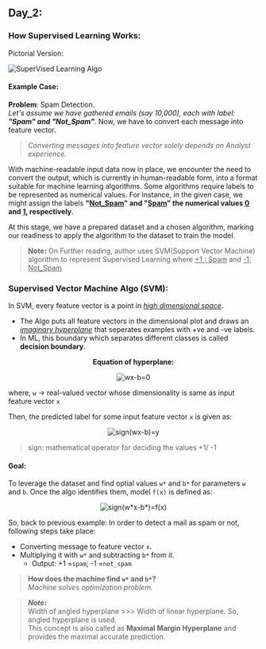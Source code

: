 ## Day_2: 

### How Supervised Learning Works:
Pictorial Version:


![SuperVised Learning Algo](https://i.postimg.cc/3JZnHv5x/Colorful-Success-Circle-Steps-Diagram.png)  

#### Example Case:
**Problem**: Spam Detection.<br>
  *Let's assume we have gathered emails (say 10,000), each with label: **"Spam" and "Not_Spam"***. Now, we have to convert each message into feature vector. <br> 
  > _Converting messages into feature vector solely depends on Analyst experience.<br>_
  
  With machine-readable input data now in place, we encounter the need to convert the output, which is currently in human-readable form, into a format suitable for machine learning algorithms. Some algorithms require labels to be represented as numerical values. For instance, in the given case, we might assign the labels **"<u>Not_Spam</u>" and "<u>Spam</u>" the numerical values <u>0</u> and <u>1</u>, respectively**.

  At this stage, we have a prepared dataset and a chosen algorithm, marking our readiness to apply the algorithm to the dataset to train the model. 

  > **Note:** On Further reading, author uses SVM(Support Vector Machine) algorithm to represent Supervised Learning where <u>+1 : Spam</u> and <u>-1: Not_Spam</u>

### Supervised Vector Machine Algo (SVM):
In SVM, every feature vector is a point in <u>_high dimensional space_</u>.

- The Algo puts all feature vectors in the dimensional plot and draws an <u>_imaginary hyperplane_</u> that seperates examples with +ve and -ve labels. 
 - In ML, this boundary which separates different classes is called **decision boundary**. 

<p style="text-align: center; "><b>Equation of hyperplane:</b></p>
<p align="center">
  <img src="https://latex.codecogs.com/svg.image?{\color{Gray}wx-b=0}" alt="wx-b=0">
</p>

where, `w` -> real-valued vector whose dimensionality is same as input feature vector `x`

Then, the predicted label for some input feature vector `x` is given as:
 <p align="center">
  <img src="https://latex.codecogs.com/svg.image?{\color{Gray}y=sign(wx-b)}" alt="sign(wx-b)=y">
</p>

> sign: mathematical operator for deciding the values +1/ -1 

#### Goal: 
To leverage the dataset and find optial values `w*` and `b*` for parameters `w` and `b`. Once the algo identifies them, model `f(x)` is defined as: 
 <p align="center">
  <img src="https://latex.codecogs.com/svg.image?{\color{Gray}f(x)=sign(w^*x-b^*)}" alt="sign(w*x-b*)=f(x)">
</p>


So, back to previous example: In order to detect a mail as spam or not, following steps take place:
- Converting message to feature vector `x`. 
- Multiplying it with `w*` and subtracting `b*` from it. 
  - Output: +1 =`spam`; -1 =`not_spam`

> **How does the machine find `w*` and `b*`? <br>**
_Machine solves optimization problem._

> **_Note_:**<br>
Width of angled hyperplane >>>  Width of linear hyperplane. So, angled hyperplane is used.<br>
This concept is also called as **Maximal Margin Hyperplane** and provides the maximal accurate prediction. 

